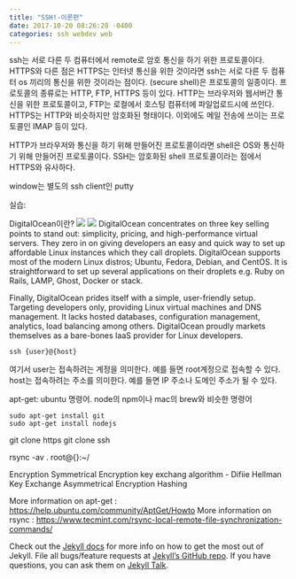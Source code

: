 ```yaml
---
title: "SSH!-이론편"
date: 2017-10-20 08:26:28 -0400
categories: ssh webdev web
---
```

ssh는 서로 다른 두 컴퓨터에서 remote로 암호 통신을 하기 위한 프로토콜이다. HTTPS와 다른 점은 HTTPS는 인터넷 통신을 위한 것이라면 ssh는 서로 다른 두 컴퓨터 os 끼리의 통신을 위한 것이라는 점이다.
(secure shell)은 프로토콜의 일종이다. 프로토콜의 종류로는 HTTP, FTP, HTTPS 등이 있다. HTTP는 브라우저와 웹서버간 통신을 위한 프로토콜이고, FTP는 로컬에서 호스팅 컴퓨터에 파일업로드시에 쓰인다. HTTPS는 HTTP와 비슷하지만 암호화된 형태이다. 이외에도 메일 전송에 쓰이는 프로토콜인 IMAP 등이 있다.

HTTP가 브라우저와 통신을 하기 위해 만들어진 프로토콜이라면 shell은 OS와 통신하기 위해 만들어진 프로토콜이다. SSH는 암호화된 shell 프로토콜이라는 점에서 HTTPS와 유사하다.

window는 별도의 ssh client인 putty

실습:

DigitalOcean이란?
<img src='https://cdn-images-1.medium.com/max/800/1*lYBKJmMiWuRTOYV2jUM0WA.gif'></img>
<img src='https://t1.daumcdn.net/cfile/tistory/260A913354E98C271A'></img>
DigitalOcean concentrates on three key selling points to stand out: simplicity, pricing, and high-performance virtual servers. They zero in on giving developers an easy and quick way to set up affordable Linux instances which they call droplets. DigitalOcean supports most of the modern Linux distros; Ubuntu, Fedora, Debian, and CentOS. It is straightforward to set up several applications on their droplets e.g. Ruby on Rails, LAMP, Ghost, Docker or stack.

Finally, DigitalOcean prides itself with a simple, user-friendly setup. Targeting developers only, providing Linux virtual machines and DNS management. It lacks hosted databases, configuration management, analytics, load balancing among others. DigitalOcean proudly markets themselves as a bare-bones IaaS provider for Linux developers.


```ssh
ssh {user}@{host}
```
여기서 user는 접속하려는 계정을 의미한다. 예를 들면 root계정으로 접속할 수 있다. host는 접속하려는 주소를 의미한다. 예를 들면 IP 주소나 도메인 주소가 될 수 있다.

apt-get: ubuntu 명령어. node의 npm이나 mac의 brew와 비슷한 명령어

```ubuntu
sudo apt-get install git
sudo apt-get install nodejs
```
git clone https
git clone ssh

rsync -av . root@{}:~/

Encryption
Symmetrical Encryption
key exchang algorithm - Difiie Hellman Key Exchange
Asymmetrical Encryption
Hashing

More information on apt-get : https://help.ubuntu.com/community/AptGet/Howto
More information on rsync : https://www.tecmint.com/rsync-local-remote-file-synchronization-commands/

Check out the [Jekyll docs][jekyll-docs] for more info on how to get the most out of Jekyll. File all bugs/feature requests at [Jekyll’s GitHub repo][jekyll-gh]. If you have questions, you can ask them on [Jekyll Talk][jekyll-talk].

[jekyll-docs]: https://jekyllrb.com/docs/home
[jekyll-gh]:   https://github.com/jekyll/jekyll
[jekyll-talk]: https://talk.jekyllrb.com/
